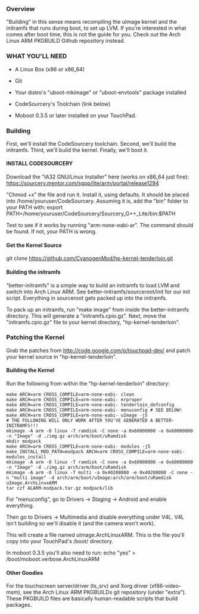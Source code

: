 ### Overview ###
"Building" in this sense means recompiling the uImage kernel and the
initramfs that runs during boot, to set up LVM. If you're interested in
what comes after boot time, this is not the guide for you. Check out the
Arch Linux ARM PKGBUILD Github repository instead.

### WHAT YOU'LL NEED ###
- A Linux Box (x86 or x86_64)

- Git

- Your distro's "uboot-mkimage" or "uboot-envtools" package installed

- CodeSourcery's Toolchain (link below)

- Moboot 0.3.5 or later installed on your TouchPad.
  
### Building ###
First, we'll install the CodeSourcery toolchain.
Second, we'll build the initramfs.
Third, we'll build the kernel.
Finally, we'll boot it.

#### INSTALL CODESOURCERY ####
Download the "IA32 GNU/Linux Installer" here (works on x86_64 just fine):
https://sourcery.mentor.com/sgpp/lite/arm/portal/release1294

"Chmod +x" the file and run it. Install it, using defaults. It should be
placed into /home/youruser/CodeSourcery. Assuming it is, add the "bin"
folder to your PATH with:
export PATH=/home/youruser/CodeSourcery/Sourcery_G++_Lite/bin:$PATH

Test to see if it works by running "arm-none-eabi-ar". The command
should be found. If not, your PATH is wrong.

#### Get the Kernel Source ####
git clone https://github.com/CyanogenMod/hp-kernel-tenderloin.git

#### Building the initramfs ####
"better-initramfs" is a simple way to build an initramfs to load LVM
and switch into Arch Linux ARM. See better-initramfs/sourceroot/init
for our init script. Everything in sourceroot gets packed up into the 
initramfs.

To pack up an initramfs, run "make image" from inside the
better-initramfs directory. This will generate a "initramfs.cpio.gz".
Next, move the "initramfs.cpio.gz" file to your kernel directory,
"hp-kernel-tenderloin".

### Patching the Kernel ####
Grab the patches from http://code.google.com/p/touchpad-dev/ and
patch your kernel source in "hp-kernel-tenderloin".

#### Building the Kernel ####
Run the following from within the "hp-kernel-tenderloin" directory:

    make ARCH=arm CROSS_COMPILE=arm-none-eabi- clean
    make ARCH=arm CROSS_COMPILE=arm-none-eabi- mrproper
    make ARCH=arm CROSS_COMPILE=arm-none-eabi- tenderloin_defconfig
    make ARCH=arm CROSS_COMPILE=arm-none-eabi- menuconfig # SEE BELOW!
    make ARCH=arm CROSS_COMPILE=arm-none-eabi- uImage -j5
    # THE FOLLOWING WILL ONLY WORK AFTER YOU'VE GENERATED A BETTER-INITRAMFS!!!
    mkimage -A arm -O linux -T ramdisk -C none -a 0x60000000 -e 0x60000000 -n "Image" -d ./img.gz arch/arm/boot/uRamdisk
    mkdir modpack
    make ARCH=arm CROSS_COMPILE=arm-none-eabi- modules -j5
    make INSTALL_MOD_PATH=modpack ARCH=arm CROSS_COMPILE=arm-none-eabi- modules_install
    mkimage -A arm -O linux -T ramdisk -C none -a 0x60000000 -e 0x60000000 -n "Image" -d ./img.gz arch/arm/boot/uRamdisk
    mkimage -A arm -O linux -T multi -a 0x40208000 -e 0x40208000 -C none -n "multi image" -d arch/arm/boot/uImage:arch/arm/boot/uRamdisk uImage.ArchLinuxARM
    tar czf ALARM-modpack.tar.gz modpack/lib

For "menuconfig", go to Drivers -> Staging -> Android and enable everything.

Then go to Drivers -> Multimedia and disable everything under V4L. V4L isn't
building so we'll disable it (and the camera won't work).

This will create a file named uImage.ArchLinuxARM. This is the file
you'll copy into your TouchPad's /boot/ directory.

In moboot 0.3.5 you'll also need to run:
echo "yes" > /boot/moboot.verbose.ArchLinuxARM

#### Other Goodies ####
For the touchscreen server/driver (ts_srv) and Xorg driver (xf86-video-msm),
see the Arch Linux ARM PKGBUILDs git repository (under "extra"). These
PKGBUILD files are basically human-readable scripts that build packages.
